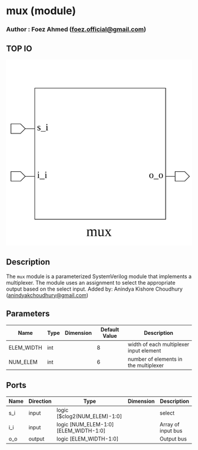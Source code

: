 # mux (module)

### Author : Foez Ahmed (foez.official@gmail.com)

## TOP IO
<img src="./mux_top.svg">

## Description

The `mux` module is a parameterized SystemVerilog module that implements a multiplexer. The module
uses an assignment to select the appropriate output based on the select input.
Added by: Anindya Kishore Choudhury (anindyakchoudhury@gmail.com)

## Parameters
|Name|Type|Dimension|Default Value|Description|
|-|-|-|-|-|
|ELEM_WIDTH|int||8|width of each multiplexer input element|
|NUM_ELEM|int||6|number of elements in the multiplexer|

## Ports
|Name|Direction|Type|Dimension|Description|
|-|-|-|-|-|
|s_i|input|logic [$clog2(NUM_ELEM)-1:0]||select|
|i_i|input|logic [NUM_ELEM-1:0][ELEM_WIDTH-1:0]||Array of input bus|
|o_o|output|logic [ELEM_WIDTH-1:0]||Output bus|
